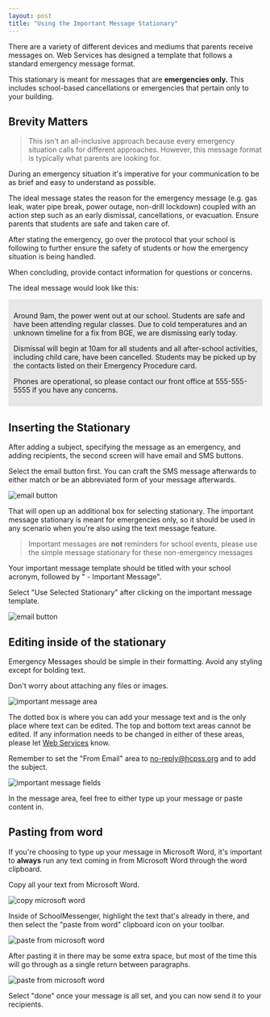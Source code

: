 ```yaml
---
layout: post
title: "Using the Important Message Stationary"
---
```


There are a variety of different devices and mediums that parents receive messages on. Web Services has designed a template that follows a standard emergency message format. 

This stationary is meant for messages that are **emergencies only.** This includes school-based cancellations or emergencies that pertain only to your building.

## Brevity Matters

> This isn't an all-inclusive approach because every emergency situation calls for different approaches. However, this message format is typically what parents are looking for.

During an emergency situation it's imperative for your communication to be as brief and easy to understand as possible. 

The ideal message states the reason for the emergency message (e.g. gas leak, water pipe break, power outage, non-drill lockdown) coupled with an action step such as an early dismissal, cancellations, or evacuation. Ensure parents that students are safe and taken care of.

After stating the emergency, go over the protocol that your school is following to further ensure the safety of students or how the emergency situation is being handled. 

When concluding, provide contact information for questions or concerns.

The ideal message would look like this:

<section style="background-color: #e7e7e7; margin-top: 10px; margin-bottom: 10px; padding: 10px;">
<p>Around 9am, the power went out at our school. Students are safe and have been attending regular classes. Due to cold temperatures and an unknown timeline for a fix from BGE, we are dismissing early today.</p>

<p>Dismissal will begin at 10am for all students and all after-school activities, including child care, have been cancelled. Students may be picked up by the contacts listed on their Emergency Procedure card.</p>

<p>Phones are operational, so please contact our front office at 555-555-5555 if you have any concerns.</p>
</section>

## Inserting the Stationary

After adding a subject, specifying the message as an emergency, and adding recipients, the second screen will have email and SMS buttons.

Select the email button first. You can craft the SMS message afterwards to either match or be an abbreviated form of your message afterwards.

![email button](/school-messenger-help/images/email-button.png)

That will open up an additional box for selecting stationary. The important message stationary is meant for emergencies only, so it should be used in any scenario when you're also using the text message feature. 

> Important messages are **not** reminders for school events, please use the simple message stationary for these non-emergency messages

Your important message template should be titled with your school acronym, followed by " - Important Message".

Select "Use Selected Stationary" after clicking on the important message template.

![email button](/school-messenger-help/images/select-stationary.png)

## Editing inside of the stationary

Emergency Messages should be simple in their formatting. Avoid any styling except for bolding text. 

Don't worry about attaching any files or images.

![important message area](/school-messenger-help/images/message-area.png)

The dotted box is where you can add your message text and is the only place where text can be edited. The top and bottom text areas cannot be edited. If any information needs to be changed in either of these areas, please let [Web Services](mailto:webmaster@hcpss.org) know.

Remember to set the "From Email" area to no-reply@hcpss.org and to add the subject.

![important message fields](/school-messenger-help/images/important-message-fields.png)

In the message area, feel free to either type up your message or paste content in.

## Pasting from word

If you're choosing to type up your message in Microsoft Word, it's important to **always** run any text coming in from Microsoft Word through the word clipboard. 

Copy all your text from Microsoft Word.

![copy microsoft word](/school-messenger-help/images/copy-ms-word.png)

Inside of SchoolMessenger, highlight the text that's already in there, and then select the "paste from word" clipboard icon on your toolbar.

![paste from microsoft word](/school-messenger-help/images/highlight-paste-from-word.png)

After pasting it in there may be some extra space, but most of the time this will go through as a single return between paragraphs. 

![paste from microsoft word](/school-messenger-help/images/editor-extra-space.png)

Select "done" once your message is all set, and you can now send it to your recipients.